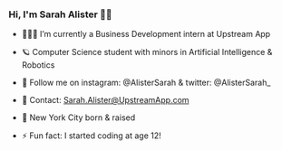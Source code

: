 ### Hi, I'm Sarah Alister 👋🏽

- 👩🏽‍💻 I’m currently a Business Development intern at Upstream App
- 🪐 Computer Science student with minors in Artificial Intelligence & Robotics
- 📲 Follow me on instagram: @AlisterSarah & twitter: @AlisterSarah_
- 📧 Contact: Sarah.Alister@UpstreamApp.com
- 🗽 New York City born & raised

- ⚡ Fun fact: I started coding at age 12!

<!--
**AlisterSarah/AlisterSarah** is a ✨ _special_ ✨ repository because its `README.md` (this file) appears on your GitHub profile.

- 👩🏽‍💻 I’m currently a Business Development intern at Upstream App
- 🪐 Computer Science student with minors in Artificial Intelligence & Robotics
- 📲 Follow me on instagram: @AlisterSarah & twitter: @AlisterSarah_
- 📧 Contact: Sarah.Alister@UpstreamApp.com
- 🗽 New York City born & raised

- ⚡ Fun fact: I started coding at age 12!
-->
